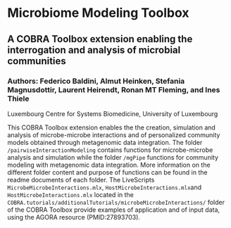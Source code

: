 # Microbiome Modeling Toolbox

## A COBRA Toolbox extension enabling the interrogation and analysis of microbial communities

### Authors: Federico Baldini, Almut Heinken, Stefania Magnusdottir, Laurent Heirendt, Ronan MT Fleming, and Ines Thiele

Luxembourg Centre for Systems Biomedicine, University of Luxembourg

This COBRA Toolbox extension enables the the creation, simulation and analysis
of microbe-microbe interactions and of personalized community models obtained
through metagenomic data integration.  The folder
`/pairwiseInteractionModeling` contains functions for microbe-microbe analysis
and simulation while the folder `/mgPipe` functions for community modeling with
metagenomic data integration. More information on the different folder content
and purpose of functions can be found in the readme documents of each folder.
The LiveScripts `MicrobeMicrobeInteractions.mlx`,
`HostMicrobeInteractions.mlx`and `HostMicrobeInteractions.mlx` located in
the `COBRA.tutorials/additionalTutorials/microbeMicrobeInteractions/`
folder of the COBRA Toolbox provide examples of application and of input
data, using the AGORA resource (PMID:27893703).
